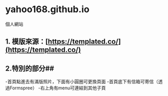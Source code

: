 # yahoo168.github.io
個人網站
## **1. 模版來源：[https://templated.co/](https://templated.co/)** 
## 2.特別的部分##
-首頁點進去有滿版照片，下面有小圓圈可更換頁面
-首頁底下有信箱可寄信（透過Formspree）
-右上角有menu可連結到其他子頁
